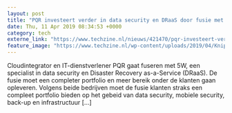 ```yaml
---
layout: post
title: "PQR investeert verder in data security en DRaaS door fusie met 5W"
date: Thu, 11 Apr 2019 08:34:53 +0000
category: tech
externe_link: "https://www.techzine.nl/nieuws/421470/pqr-investeert-verder-in-data-security-en-draas-door-fusie-met-5w.html"
feature_image: "https://www.techzine.nl/wp-content/uploads/2019/04/Knipsel.jpg"
---
```


Cloudintegrator en IT-dienstverlener PQR gaat fuseren met 5W, een specialist in data security en Disaster Recovery as-a-Service (DRaaS). De fusie moet een completer portfolio en meer bereik onder de klanten gaan opleveren. Volgens beide bedrijven moet de fusie klanten straks een compleet portfolio bieden op het gebeid van data security, mobiele security, back-up en infrastructuur [&#8230;]
